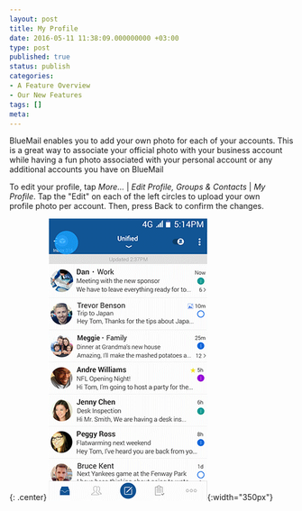 ```yaml
---
layout: post
title: My Profile
date: 2016-05-11 11:38:09.000000000 +03:00
type: post
published: true
status: publish
categories:
- A Feature Overview
- Our New Features
tags: []
meta:
---
```


BlueMail enables you to add your own photo for each of your accounts. This is a great way to associate your official photo with your business account while having a fun photo associated with your personal account or any additional accounts you have on BlueMail

To edit your profile, tap *More...* \| *Edit Profile, Groups &amp; Contacts* \| *My Profile*. Tap the "Edit" on each of the left circles to upload your own profile photo per account. Then, press Back to confirm the changes.

{: .center}
![My Profile](/assets/GIF_MyProfile.gif){:width="350px"}